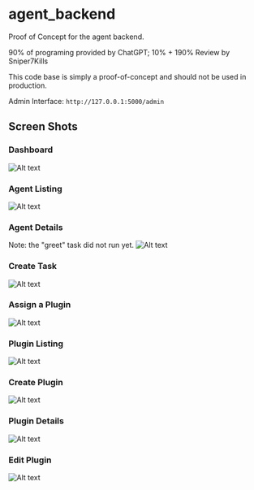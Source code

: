 # agent_backend
Proof of Concept for the agent backend.

90% of programing provided by ChatGPT; 10% + 190% Review by Sniper7Kills

This code base is simply a proof-of-concept and should not be used in production.

Admin Interface: `http://127.0.0.1:5000/admin`

## Screen Shots

### Dashboard
![Alt text](image.png)

### Agent Listing
![Alt text](image-1.png)

### Agent Details
Note: the "greet" task did not run yet.
![Alt text](image-2.png)

### Create Task
![Alt text](image-3.png)

### Assign a Plugin
![Alt text](image-4.png)

### Plugin Listing
![Alt text](image-5.png)

### Create Plugin
![Alt text](image-6.png)

### Plugin Details
![Alt text](image-7.png)

### Edit Plugin
![Alt text](image-8.png)